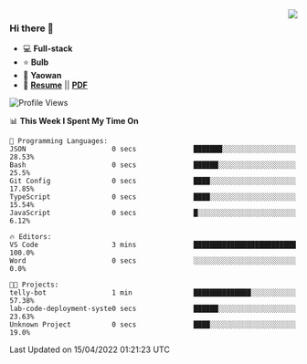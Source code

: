 <img align="right" src="https://github-readme-stats.vercel.app/api?username=LolipopJ&show_icons=true&count_private=true&hide_title=true&include_all_commits=true&theme=vue">

### Hi there 👋

- :computer: **Full-stack**
- :star: **Bulb**
- :pill: **Yaowan**
- :milky_way: [**Resume**](https://lolipopj.github.io/resume/) || [**PDF**](https://cdn.jsdelivr.net/gh/lolipopj/resume/export/resume-en.pdf)

<!--START_SECTION:waka-->
![Profile Views](http://img.shields.io/badge/Profile%20Views-46-blue)

📊 **This Week I Spent My Time On** 

```text
💬 Programming Languages: 
JSON                     0 secs              ███████░░░░░░░░░░░░░░░░░░   28.53% 
Bash                     0 secs              ██████░░░░░░░░░░░░░░░░░░░   25.5% 
Git Config               0 secs              ████░░░░░░░░░░░░░░░░░░░░░   17.85% 
TypeScript               0 secs              ████░░░░░░░░░░░░░░░░░░░░░   15.54% 
JavaScript               0 secs              █░░░░░░░░░░░░░░░░░░░░░░░░   6.12%

🔥 Editors: 
VS Code                  3 mins              █████████████████████████   100.0% 
Word                     0 secs              ░░░░░░░░░░░░░░░░░░░░░░░░░   0.0%

🐱‍💻 Projects: 
telly-bot                1 min               ██████████████░░░░░░░░░░░   57.38% 
lab-code-deployment-syste0 secs              ██████░░░░░░░░░░░░░░░░░░░   23.63% 
Unknown Project          0 secs              ████░░░░░░░░░░░░░░░░░░░░░   19.0%

```


 Last Updated on 15/04/2022 01:21:23 UTC
<!--END_SECTION:waka-->
